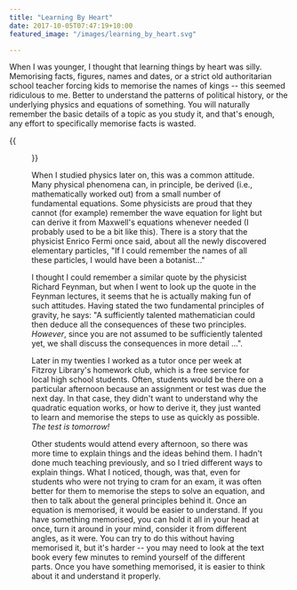 ```yaml
---
title: "Learning By Heart"
date: 2017-10-05T07:47:19+10:00
featured_image: "/images/learning_by_heart.svg"

---
```


When I was younger, I thought that learning things by heart was silly. Memorising facts, figures, names and dates, or a strict old authoritarian school teacher forcing kids to memorise the names of kings -- this seemed ridiculous to me. Better to understand the patterns of political history, or the underlying physics and equations of something. You will naturally remember the basic details of a topic as you study it, and that's enough, any effort to specifically memorise facts is wasted.

{{<figure src="/images/learning_by_heart.svg" >}}

When I studied physics later on, this was a common attitude. Many physical phenomena can, in principle, be derived (i.e., mathematically worked out) from a small number of fundamental equations. Some physicists are proud that they cannot (for example) remember the wave equation for light but can derive it from Maxwell's equations whenever needed (I probably used to be a bit like this). There is a story that the physicist Enrico Fermi once said, about all the newly discovered elementary particles, "If I could remember the names of all these particles, I would have been a botanist..."

I thought I could remember a similar quote by the physicist Richard Feynman, but when I went to look up the quote in the Feynman lectures, it seems that he is actually making fun of such attitudes. Having stated the two fundamental principles of gravity, he says: "A sufficiently talented mathematician could then deduce all the consequences of these two principles. _However_, since you are not assumed to be sufficiently talented yet, we shall discuss the consequences in more detail ...".

Later in my twenties I worked as a tutor once per week at Fitzroy Library's homework club, which is a free service for local high school students. Often, students would be there on a particular afternoon because an assignment or test was due the next day. In that case, they didn't want to understand why the quadratic equation works, or how to derive it, they just wanted to learn and memorise the steps to use as quickly as possible. _The test is tomorrow!_

Other students would attend every afternoon, so there was more time to explain things and the ideas behind them. I hadn't done much teaching previously, and so I tried different ways to explain things. What I noticed, though, was that, even for students who were not trying to cram for an exam, it was often better for them to memorise the steps to solve an equation, and then to talk about the general principles behind it. Once an equation is memorised, it would be easier to understand. If you have something memorised, you can hold it all in your head at once, turn it around in your mind, consider it from different angles, as it were. You can try to do this without having memorised it, but it's harder -- you may need to look at the text book every few minutes to remind yourself of the different parts. Once you have something memorised, it is easier to think about it and understand it properly.
